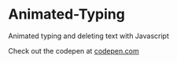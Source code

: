 # Animated-Typing


Animated typing and deleting text with Javascript

Check out the codepen at [codepen.com](https://codepen.io/sleighs/full/XWjBwWo)
